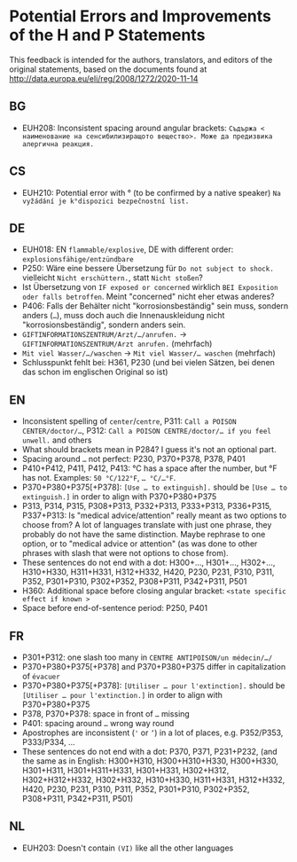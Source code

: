 # Potential Errors and Improvements of the H and P Statements

This feedback is intended for the authors, translators, and editors of the original statements, based on the documents found at <http://data.europa.eu/eli/reg/2008/1272/2020-11-14>


## BG

- EUH208: Inconsistent spacing around angular brackets:
  `Съдържа < наименование на сенсибилизиращото вещество>. Може да предизвика алергична реакция.`


## CS

- EUH210: Potential error with ° (to be confirmed by a native speaker)
  `Na vyžádání je k°dispozici bezpečnostní list.`


## DE

- EUH018: EN `flammable/explosive`, DE with different order: `explosionsfähige/entzündbare`
- P250: Wäre eine bessere Übersetzung für `Do not subject to shock.` vielleicht `Nicht erschüttern.`, statt `Nicht stoßen`?
- Ist Übersetzung von `IF exposed or concerned` wirklich `BEI Exposition oder falls betroffen`. Meint "concerned" nicht eher etwas anderes?
- P406: Falls der Behälter nicht "korrosionsbeständig" sein muss, sondern anders (`…`), muss doch auch die Innenauskleidung nicht "korrosionsbeständig", sondern anders sein.
- `GIFTINFORMATIONSZENTRUM/Arzt/…/anrufen.` → `GIFTINFORMATIONSZENTRUM/Arzt anrufen.` (mehrfach)
- `Mit viel Wasser/…/waschen` → `Mit viel Wasser/… waschen` (mehrfach)
- Schlusspunkt fehlt bei: H361, P230 (und bei vielen Sätzen, bei denen das schon im englischen Original so ist)


## EN

- Inconsistent spelling of `center`/`centre`, P311: `Call a POISON CENTER/doctor/…`, P312: `Call a POISON CENTRE/doctor/… if you feel unwell.` and others
- What should brackets mean in P284? I guess it's not an optional part.
- Spacing around `…` not perfect: P230, P370+P378, P378, P401
- P410+P412, P411, P412, P413: °C has a space after the number, but °F has not. Examples: `50 °C/122°F`, `… °C/…°F`.
- P370+P380+P375[+P378]: `[Use … to extinguish].` should be `[Use … to extinguish.]` in order to align with P370+P380+P375
- P313, P314, P315, P308+P313, P332+P313, P333+P313, P336+P315, P337+P313: Is "medical advice/attention" really meant as two options to choose from? A lot of languages translate with just one phrase, they probably do not have the same distinction. Maybe rephrase to one option, or to "medical advice or attention" (as was done to other phrases with slash that were not options to chose from).
- These sentences do not end with a dot: H300+..., H301+..., H302+..., H310+H330, H311+H331, H312+H332, H420, P230, P231, P310, P311, P352, P301+P310, P302+P352, P308+P311, P342+P311, P501
- H360: Additional space before closing angular bracket: `<state specific effect if known >`
- Space before end-of-sentence period: P250, P401

## FR

- P301+P312: one slash too many in `CENTRE ANTIPOISON/un médecin/…/`
- P370+P380+P375[+P378] and P370+P380+P375 differ in capitalization of `évacuer`
- P370+P380+P375[+P378]: `[Utiliser … pour l'extinction].` should be `[Utiliser … pour l'extinction.]` in order to align with P370+P380+P375
- P378, P370+P378: space in front of `…` missing
- P401: spacing around `…` wrong way round
- Apostrophes are inconsistent (`'` or `’`) in a lot of places, e.g. P352/P353, P333/P334, ...
- These sentences do not end with a dot: P370, P371, P231+P232, (and the same as in English: H300+H310, H300+H310+H330, H300+H330, H301+H311, H301+H311+H331, H301+H331, H302+H312, H302+H312+H332, H302+H332, H310+H330, H311+H331, H312+H332, H420, P230, P231, P310, P311, P352, P301+P310, P302+P352, P308+P311, P342+P311, P501)


## NL

- EUH203: Doesn't contain `(VI)` like all the other languages